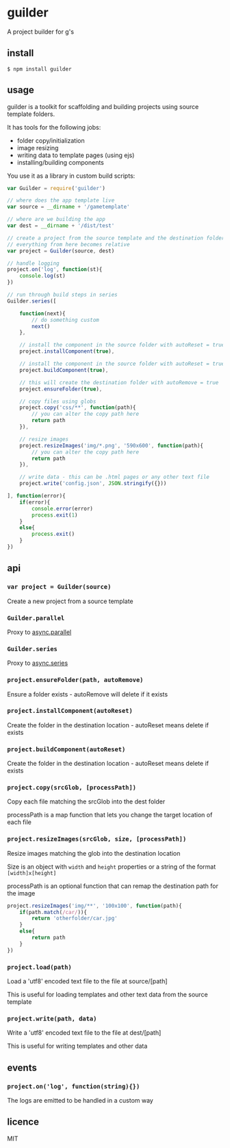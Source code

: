 guilder
=======

A project builder for g's

## install

```
$ npm install guilder
```

## usage

guilder is a toolkit for scaffolding and building projects using source template folders.

It has tools for the following jobs:

 * folder copy/initialization
 * image resizing
 * writing data to template pages (using ejs)
 * installing/building components

You use it as a library in custom build scripts:

```js
var Guilder = require('guilder')

// where does the app template live
var source = __dirname + '/gametemplate'

// where are we building the app
var dest = __dirname + '/dist/test'

// create a project from the source template and the destination folder
// everything from here becomes relative
var project = Guilder(source, dest)

// handle logging
project.on('log', function(st){
	console.log(st)
})

// run through build steps in series
Guilder.series([

	function(next){
		// do something custom
		next()
	},

	// install the component in the source folder with autoReset = true
	project.installComponent(true),

	// install the component in the source folder with autoReset = true
	project.buildComponent(true),

	// this will create the destination folder with autoRemove = true
	project.ensureFolder(true),

	// copy files using globs
	project.copy('css/**', function(path){
		// you can alter the copy path here
		return path
	}),

	// resize images
	project.resizeImages('img/*.png', '590x600', function(path){
		// you can alter the copy path here
		return path
	}),

	// write data - this can be .html pages or any other text file
	project.write('config.json', JSON.stringify({}))

], function(error){
	if(error){
		console.error(error)
		process.exit(1)
	}
	else{
		process.exit()	
	}
})
```

## api

### `var project = Guilder(source)`

Create a new project from a source template

### `Guilder.parallel`

Proxy to [async.parallel](https://github.com/caolan/async#parallel)

### `Guilder.series`

Proxy to [async.series](https://github.com/caolan/async#seriestasks-callback)


### `project.ensureFolder(path, autoRemove)`

Ensure a folder exists - autoRemove will delete if it exists

### `project.installComponent(autoReset)`

Create the folder in the destination location - autoReset means delete if exists

### `project.buildComponent(autoReset)`

Create the folder in the destination location - autoReset means delete if exists

### `project.copy(srcGlob, [processPath])`

Copy each file matching the srcGlob into the dest folder

processPath is a map function that lets you change the target location of each file

### `project.resizeImages(srcGlob, size, [processPath])`

Resize images matching the glob into the destination location

Size is an object with `width` and `height` properties or a string of the format `[width]x[height]`

processPath is an optional function that can remap the destination path for the image

```js
project.resizeImages('img/**', '100x100', function(path){
	if(path.match(/car/)){
		return 'otherfolder/car.jpg'
	}
	else{
		return path
	}
})
```

### `project.load(path)`

Load a 'utf8' encoded text file to the file at source/[path]

This is useful for loading templates and other text data from the source template

### `project.write(path, data)`

Write a 'utf8' encoded text file to the file at dest/[path]

This is useful for writing templates and other data

## events

### `project.on('log', function(string){})`

The logs are emitted to be handled in a custom way

## licence
MIT

